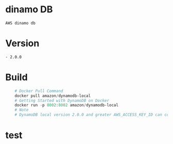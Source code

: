 # dinamo DB
    AWS dinamo db


# Version
    - 2.0.0

# Build
``` powershell
    # Docker Pull Command
    docker pull amazon/dynamodb-local
    # Getting Started with DynamoDB on Docker
    docker run -p 8002:8002 amazon/dynamodb-local
    # Note
    # DynamoDB local version 2.0.0 and greater AWS_ACCESS_KEY_ID can contain the only letters (A–Z, a–z) and numbers (0–9). 
```
# test
    

